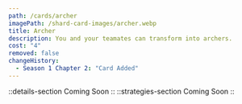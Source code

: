 ```yaml
---
path: /cards/archer
imagePath: /shard-card-images/archer.webp
title: Archer
description: You and your teamates can transform into archers.
cost: "4"
removed: false
changeHistory:
  - Season 1 Chapter 2: "Card Added"
---
```

::details-section
Coming Soon
::
::strategies-section
Coming Soon
::